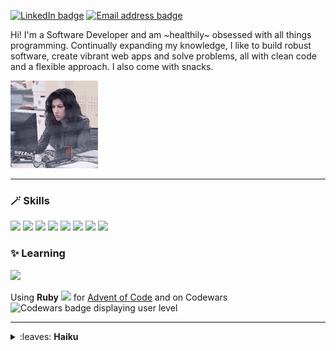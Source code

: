 [![LinkedIn badge](https://img.shields.io/badge/LinkedIn-0A66C2?logo=linkedin&logoColor=white&style=for-the-badge)](https://www.linkedin.com/in/fransan6)
[![Email address badge](https://img.shields.io/badge/Email-8666FF?logo=protonmail&logoColor=white&style=for-the-badge)](mailto:francesca.sandford@proton.me)

Hi! I'm a Software Developer and am ~healthily~ obsessed with all things programming. Continually expanding my knowledge, I like to build robust software, create vibrant web apps and solve problems, all with clean code and a flexible approach. I also come with snacks.

<img src="rosa-computer.gif" height=140 alt="Gif of woman hitting a computer monitor" />
<!-- not markdown so as to set height -->

---

### 🪄 Skills
<img height="40" src="https://skillicons.dev/icons?i=rails" /> <img height="40" src="https://skillicons.dev/icons?i=ruby" /> <img height="40" src="https://skillicons.dev/icons?i=js" /> <img height="40" src="https://skillicons.dev/icons?i=postgresql" /> <img height="40" src="https://skillicons.dev/icons?i=html" /> <img height="40" src="https://skillicons.dev/icons?i=css" /> <img height="40" src="https://skillicons.dev/icons?i=sass" /> <img height="40" src="https://skillicons.dev/icons?i=git" />

### ✨ Learning
<!-- ![Icon for React](https://skillicons.dev/icons?i=react) -->
<img height="40" src="https://skillicons.dev/icons?i=react" />

Using **Ruby** <img src="https://cdn.simpleicons.org/ruby" width=16 /> for [Advent of Code](https://adventofcode.com) and on Codewars ![Codewars badge displaying user level](https://www.codewars.com/users/fran6san/badges/micro)

---

<details>
  <summary>
    :leaves: <b>Haiku</b>
  </summary><br />
  around the willow<br />
  a floating world<br />
  red blossoms
  
  柳は縁花は紅のうき世かな
  
  --Kobayashi Issa, 1822  
  <sub><sup>Translated by David G. Lanoue</sup></sub>
</details>

<!-- 
# COMMENTS

## LEARNING
Primary focus is on **React** with a little time to explore the fundamentals of **Node.js**. Honing my JavaScript skills within these.

## TECH READING
<details>
  <summary>
    <b>:books: Tech reading</b>
  </summary><br />
  Currently reading - <i>Pro Git</i> by Scott Chacon and Ben Straub (for a light summer read ☀️).<br />
  Recently read - <i>If it's Smart, it's Vulnerable</i> by Mikko Hypponen and <i>Chip War</i> by Chris Miller
</details>

## STATS
### :chart_with_upwards_trend:	Stats
<a href="https://github.com/fransan6/github-readme-stats">
  <img align="center" src="https://github-readme-stats.vercel.app/api/top-langs/?username=fransan6&hide_progress=true" />
</a>
<a href="https://github.com/fransan6/github-readme-stats">
  <img align="center" src="https://github-readme-stats.vercel.app/api?username=fransan6&hide=stars,issues&show_icons=true&theme=dracula" />
</a>

[![fransan6's GitHub stats](https://github-readme-stats.vercel.app/api?username=fransan6&hide=stars,issues&show_icons=true&theme=dracula)](https://github.com/fransan6/github-readme-stats)
[![Top Langs](https://github-readme-stats.vercel.app/api/top-langs/?username=fransan6&hide_progress=true)](https://github.com/fransan6/github-readme-stats)

## PREVIOUS RUBY AND RAILS ICONS
<img src="https://cdn.jsdelivr.net/gh/devicons/devicon/icons/ruby/ruby-plain.svg" style="height: 3em;" /> <img src="https://cdn.jsdelivr.net/gh/devicons/devicon/icons/rails/rails-plain.svg" style="height: 3em;" /> 

<img src="https://cdn.simpleicons.org/rubyonrails" width=42 /> <img src="https://cdn.simpleicons.org/ruby" width=42 /> <img src="https://cdn.simpleicons.org/javascript" width=42 /> <img src="https://cdn.simpleicons.org/postgresql" width=42 /> <img src="https://cdn.simpleicons.org/html5" width=42 /> <img src="https://cdn.simpleicons.org/css3" width=42 /> <img src="https://cdn.simpleicons.org/sass" width=42 /> <img src="https://cdn.simpleicons.org/git" width=42 />

![Graphic icons for Rails, Ruby, JavaScript, PostgreSQL, HTML, CSS, Sass and Git](https://skillicons.dev/icons?i=rails,ruby,js,postgresql,html,css,sass,git)

## PREVIOUS BADGES
<a href="https://www.linkedin.com/in/fsandford/">
  <img src="https://img.shields.io/badge/LinkedIn-65AEC9?logo=linkedin&logoColor=white&style=for-the-badge" alt="LinkedIn badge" />
</a>
<a href="mailto:fransan6@proton.me">
  <img src="https://img.shields.io/badge/Email-D383BE?logo=protonmail&logoColor=white&style=for-the-badge" alt="Email address badge" />
</a>

### ✨ Pinned projects
- [What Can I Eat?](https://github.com/alexagodzilla/what-can-i-eat) Final group project: dynamic Rails web app to supply recipes based on a user's ingredients. Set up MVC architecture and schema; built and aided with filtering, review and bookmark functionalities; created friendships for user connections and invitations; implemented AJAX to enhance user interaction and integrated JSON data. [(Insights -> Contributions)](https://github.com/alexagodzilla/what-can-i-eat/graphs/contributors)
- [Pay and Play](https://github.com/alexagodzilla/venues-pay-and-play) First group project: Rails web app that sets up amateur musicians with venues. Contributed to the setup of MVC architecture and schema, and helped integration of Mapbox and Google Maps APIs, providing location-based functionality. [(Insights -> Contributions)](https://github.com/alexagodzilla/venues-pay-and-play/graphs/contributors)
- There is also a React project that consolidated the basics, using `useState` and `useEffect`, and fetched JSON data from an API. Currently, I am tinkering with a Ruby CLI app.
-->

